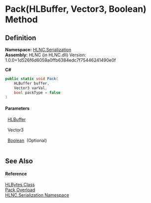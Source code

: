 # Pack(HLBuffer, Vector3, Boolean) Method




## Definition
**Namespace:** <a href="N_HLNC_Serialization">HLNC.Serialization</a>  
**Assembly:** HLNC (in HLNC.dll) Version: 1.0.0+1d526f6d6059a0ffb6384edc7f75446241490e0f

**C#**
``` C#
public static void Pack(
	HLBuffer buffer,
	Vector3 varVal,
	bool packType = false
)
```



#### Parameters
<dl><dt>  <a href="T_HLNC_Serialization_HLBuffer">HLBuffer</a></dt><dd> </dd><dt>  Vector3</dt><dd> </dd><dt>  <a href="https://learn.microsoft.com/dotnet/api/system.boolean" target="_blank" rel="noopener noreferrer">Boolean</a>  (Optional)</dt><dd> </dd></dl>

## See Also


#### Reference
<a href="T_HLNC_Serialization_HLBytes">HLBytes Class</a>  
<a href="Overload_HLNC_Serialization_HLBytes_Pack">Pack Overload</a>  
<a href="N_HLNC_Serialization">HLNC.Serialization Namespace</a>  
